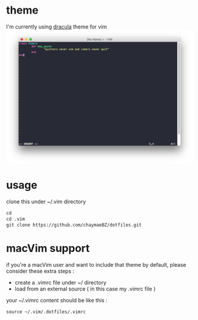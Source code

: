 # theme
I'm currently using [dracula](https://draculatheme.com/vim/) theme for vim
![quote](quote.png)
# usage
clone this under ~/.vim directory
```
cd
cd .vim
git clone https://github.com/chaymaeBZ/dotfiles.git
```
# macVim support
if you're a macVim user and want to include that theme by default, please consider these extra steps :
  - create a .vimrc file under ~/ directory
  - load from an external source ( in this case my .vimrc file )

your ~/.vimrc content should be like this :
```
source ~/.vim/.dotfiles/.vimrc
```
